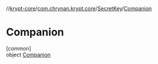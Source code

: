 //[krypt-core](../../../../index.md)/[com.chrynan.krypt.core](../../index.md)/[SecretKey](../index.md)/[Companion](index.md)

# Companion

[common]\
object [Companion](index.md)
